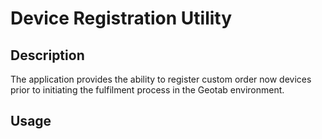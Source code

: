 # Device Registration Utility
## Description
The application provides the ability to register custom order now devices prior to initiating the fulfilment process in the Geotab environment.
## Usage
